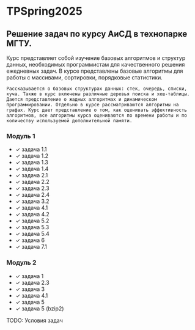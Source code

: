 # TPSpring2025
## Решение задач по курсу АиСД в технопарке МГТУ. 

Курс представляет собой изучение базовых алгоритмов и структур данных, необходимых программистам для качественного решения ежедневных задач. В курсе представлены базовые алгоритмы для работы с массивами, сортировки, порядковые статистики.
```
Рассказывается о базовых структурах данных: стек, очередь, списки, куча. Также в курс включены различные деревья поиска и хеш-таблицы. Дается представление о жадных алгоритмах и динамическом программировании. Отдельно в курсе рассматриваются алгоритмы на графах. Курс дает представление о том, как оценивать эффективность алгоритмов, все алгоритмы курса оцениваются по времени работы и по количеству используемой дополнительной памяти.
```

### Модуль 1
- &check; задача 1.1
- &check; задача 1.2
- &check; задача 1.3
- &check; задача 1.4
- &check; задача 2.1
- &check; задача 2.2
- &check; задача 2.3
- &check; задача 2.4
- &check; задача 3.2
- &check; задача 4.1
- &check; задача 4.2
- &check; задача 5.2
- &check; задача 5.3
- &check; задача 5.4
- &check; задача 6
- &check; задача 7.1
### Модуль 2
- &check; задача 1
- &check; задача 2.3
- &check; задача 3
- &check; задача 4.1
- &check; задача 5
- &check; задача 5 (bzip2)

TODO: Условия задач